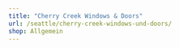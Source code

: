 ```yaml
---
title: "Cherry Creek Windows & Doors"
url: /seattle/cherry-creek-windows-und-doors/
shop: Allgemein
---
```

